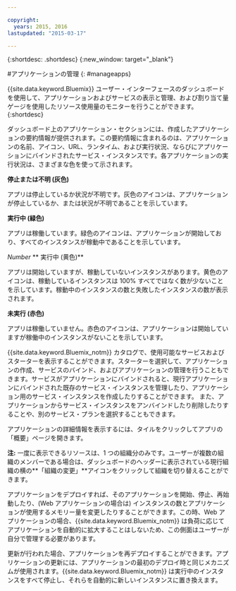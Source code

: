 ```yaml
---

copyright:
  years: 2015, 2016
lastupdated: "2015-03-17"

---
```



{:shortdesc: .shortdesc}
{:new_window: target="_blank"}

#アプリケーションの管理
{: #manageapps}

{{site.data.keyword.Bluemix}} ユーザー・インターフェースのダッシュボードを使用して、アプリケーションおよびサービスの表示と管理、および割り当て量ゲージを使用したリソース使用量のモニターを行うことができます。
{:shortdesc}

ダッシュボード上のアプリケーション・セクションには、作成したアプリケーションの要約情報が提供されます。この要約情報に含まれるのは、アプリケーションの名前、アイコン、URL、ランタイム、および実行状況、ならびにアプリケーションにバインドされたサービス・インスタンスです。各アプリケーションの実行状況は、さまざまな色を使って示されます。

**停止または不明 (灰色)**

  アプリは停止しているか状況が不明です。灰色のアイコンは、アプリケーションが停止しているか、または状況が不明であることを示しています。

**実行中 (緑色)**

  アプリは稼働しています。緑色のアイコンは、アプリケーションが開始しており、すべてのインスタンスが稼動中であることを示しています。

*Number* ** 実行中 (黄色)**

  アプリは開始していますが、稼動していないインスタンスがあります。黄色のアイコンは、稼動しているインスタンスは 100% すべてではなく数が少ないことを示しています。稼動中のインスタンスの数と失敗したインスタンスの数が表示されます。

**未実行 (赤色)**

  アプリは稼働していません。赤色のアイコンは、アプリケーションは開始していますが稼働中のインスタンスがないことを示しています。

{{site.data.keyword.Bluemix_notm}} カタログで、使用可能なサービスおよびスターターを表示することができます。スターターを選択して、アプリケーションの作成、サービスのバインド、およびアプリケーションの管理を行うこともできます。サービスがアプリケーションにバインドされると、現行アプリケーションにバインドされた既存のサービス・インスタンスを管理したり、アプリケーション用のサービス・インスタンスを作成したりすることができます。
また、アプリケーションからサービス・インスタンスをアンバインドしたり削除したりすることや、別のサービス・プランを選択することもできます。

アプリケーションの詳細情報を表示するには、タイルをクリックしてアプリの「概要」ページを開きます。

**注:** 一度に表示できるリソースは、1 つの組織分のみです。ユーザーが複数の組織のメンバーである場合は、ダッシュボードのヘッダーに表示されている現行組織の横の**「組織の変更」**アイコンをクリックして組織を切り替えることができます。

アプリケーションをデプロイすれば、そのアプリケーションを開始、停止、再始動したり、(Web アプリケーションの場合は) インスタンスの数とアプリケーションが使用するメモリー量を変更したりすることができます。この時、Web アプリケーションの場合、{{site.data.keyword.Bluemix_notm}} は負荷に応じてアプリケーションを自動的に拡大することはしないため、この側面はユーザーが自分で管理する必要があります。

更新が行われた場合、アプリケーションを再デプロイすることができます。アプリケーションの更新には、アプリケーションの最初のデプロイ時と同じメカニズムが使用されます。{{site.data.keyword.Bluemix_notm}} は実行中のインスタンスをすべて停止し、それらを自動的に新しいインスタンスに置き換えます。
